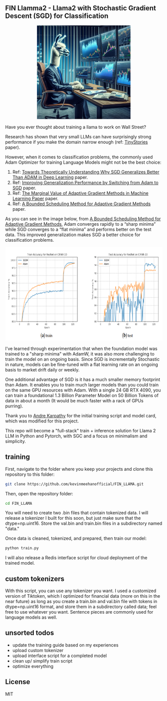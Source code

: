 ## FIN Llamma2 - Llama2 with Stochastic Gradient Descent (SGD) for Classification

<p align="center">
  <img src="assets/FIN_TECH_LLAMA.png" width="300" height="300" alt="Fin Tech Llama">
</p>

Have you ever thought about training a llama to work on Wall Street? 

Research has shown that very small LLMs can have surprisingly strong performance if you make the domain narrow enough (ref: [TinyStories](https://huggingface.co/datasets/roneneldan/TinyStories) paper).

However, when it comes to classification problems, the commonly used Adam Optimizer for training Language Models might not be the best choice: 
1. Ref: [Towards Theoretically Understanding Why SGD Generalizes Better Than ADAM in Deep Learning](https://arXiv:2010.05627v2) paper.
2. Ref: [Improving Generalization Performance by Switching from Adam to SGD](https://arXiv:1712.07628v1) paper.
3. Ref: [The Marginal Value of Adaptive Gradient Methods in Machine Learning Paper](https://arXiv:1705.08292v2]) paper.
4. Ref: [A Bounded Scheduling Method for Adaptive Gradient Methods](https://www.mdpi.com/2076-3417/9/17/3569) paper.

As you can see in the image below, from [A Bounded Scheduling Method for Adaptive Gradient Methods](https://www.mdpi.com/2076-3417/9/17/3569), Adam converges rapidly to a “sharp minima” while SGD converges to a “flat minima” and performs better on the test data. This improved generalization makes SGD a better choice for classification problems.

<p align="center">
  <img src="assets/A Bounded Scheduling Method for Adaptive Gradient Methods.png" height="300" alt="Source: A Bounded Scheduling Method for Adaptive Gradient Methods">
</p>

I've learned through experimentation that when the foundation model was trained to a "sharp minima" with AdamW, it was also more challenging to train the model on an ongoing basis. Since SGD is incrementally Stochastic in nature, models can be fine-tuned with a flat learning rate on an ongoing basis to market drift daily or weekly. 

One additional advantage of SGD is it has a much smaller memory footprint than Adam. It enables you to train much larger models than you could train on the same GPU resources with Adam. With a single 24 GB RTX 4090, you can train a foundational 1.3 Billion Parameter Model on 50 Billion Tokens of data in about a month (It would be much faster with a rack of GPUs purring). 

Thank you to [Andre Karpathy](https://github.com/karpathy/llama2.c) for the initial training script and model card, which was modified for this project. 

This repo will become a "full-stack" train + inference solution for Llama 2 LLM in Python and Pytorch, with SGC and a focus on minimalism and simplicity. 


## training

First, navigate to the folder where you keep your projects and clone this repository to this folder:

```bash
git clone https://github.com/kevinmeehanofficial/FIN_LLAMA.git
```

Then, open the repository folder:

```bash
cd FIN_LLAMA
```

You will need to create two .bin files that contain tokenized data. I will release a tokenizer I built for this soon, but just make sure that the dtype=np.uint16. Store the val.bin and train.bin files in a subdirectory named "data."

Once data is cleaned, tokenized, and prepared, then train our model:

```bash
python train.py
```
I will also release a Redis interface script for cloud deployment of the trained model. 

## custom tokenizers

With this script, you can use any tokenizer you want. I used a customized version of Tiktoken, which I optimized for financial data (more on this in the near future) as long as you create a train.bin and val.bin file with tokens in dtype=np.uint16 format, and store them in a subdirectory called data; feel free to use whatever you want. Sentence pieces are commonly used for language models as well.

## unsorted todos

- update the training guide based on my experiences
- upload custom tokenizer
- upload interface script for a completed model
- clean up/ simplify train script
- optimize everything

## License

MIT
